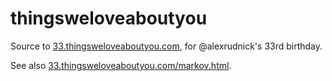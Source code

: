 # thingsweloveaboutyou

Source to [33.thingsweloveaboutyou.com](http://33.thingsweloveaboutyou.com/), for @alexrudnick's 33rd birthday.

See also [33.thingsweloveaboutyou.com/markov.html](http://33.thingsweloveaboutyou.com/markov.html).
